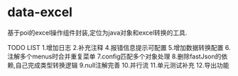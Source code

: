 # data-excel
基于poi的excel操作组件封装,定位为java对象和excel转换的工具.


TODO LIST
1.增加日志
2.补充注释
4.报错信息提示可配置
5.增加数据转换配置
6.注解多个menus时合并重复菜单
7.config匹配多个对象处理
8.删除fastJson的依赖,自己完成类型转换逻辑
9.null注解完善
10.并行流
11.单元测试补充
12.导出功能
